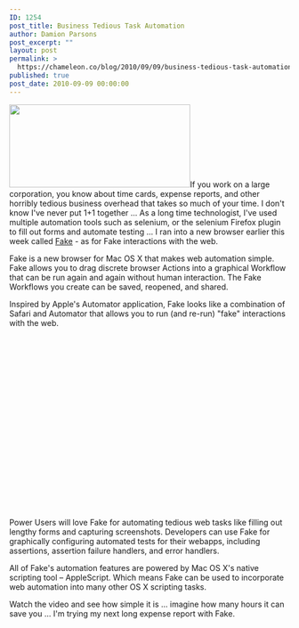 ```yaml
---
ID: 1254
post_title: Business Tedious Task Automation
author: Damion Parsons
post_excerpt: ""
layout: post
permalink: >
  https://chameleon.co/blog/2010/09/09/business-tedious-task-automation/
published: true
post_date: 2010-09-09 00:00:00
---
```

<img class="alignleft size-full wp-image-1468" title="fluidium_logo_icon" src="https://takemetoyourleader.com/wp-content/uploads/2010/09/fluidium_logo_icon.png" alt="" width="325" height="149" />If you work on a large corporation, you know about time cards, expense reports, and other horribly tedious business overhead that takes so much of your time. I don't know I've never put 1+1 together ... As a long time technologist, I've used multiple automation tools such as selenium, or the selenium Firefox plugin to fill out forms and automate testing ... I ran into a new browser earlier this week called <a title="Fake Browser" href="https://fakeapp.com/" target="_blank" rel="noopener noreferrer">Fake</a> - as for Fake interactions with the web.<!--more-->

Fake is a new browser for Mac OS X that makes web automation simple. Fake allows you to drag discrete browser Actions into a graphical Workflow that can be run again and again without human interaction. The Fake Workflows you create can be saved, reopened, and shared.

Inspired by Apple's Automator application, Fake looks like a combination of Safari and Automator that allows you to run (and re-run) "fake" interactions with the web.

<object width="501" height="313" classid="clsid:d27cdb6e-ae6d-11cf-96b8-444553540000" codebase="https://download.macromedia.com/pub/shockwave/cabs/flash/swflash.cab#version=6,0,40,0"><param name="allowfullscreen" value="true" /><param name="allowscriptaccess" value="always" /><param name="src" value="https://vimeo.com/moogaloop.swf?clip_id=14697494&amp;server=vimeo.com&amp;show_title=1&amp;show_byline=0&amp;show_portrait=1&amp;color=00ADEF&amp;fullscreen=1&amp;autoplay=0&amp;loop=0" /><embed width="501" height="313" type="application/x-shockwave-flash" src="https://vimeo.com/moogaloop.swf?clip_id=14697494&amp;server=vimeo.com&amp;show_title=1&amp;show_byline=0&amp;show_portrait=1&amp;color=00ADEF&amp;fullscreen=1&amp;autoplay=0&amp;loop=0" allowfullscreen="allowfullscreen" allowscriptaccess="always" /></object>

<!--more-->

Power Users will love Fake for automating tedious web tasks like filling out lengthy forms and capturing screenshots. Developers can use Fake for graphically configuring automated tests for their webapps, including assertions, assertion failure handlers, and error handlers.

All of Fake's automation features are powered by Mac OS X's native scripting tool – AppleScript. Which means Fake can be used to incorporate web automation into many other OS X scripting tasks.

Watch the video and see how simple it is ... imagine how many hours it can save you ... I'm trying my next long expense report with Fake.